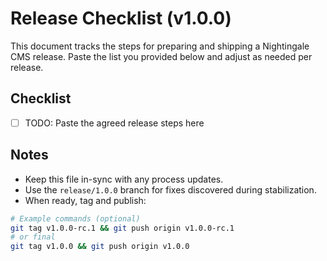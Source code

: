 # Release Checklist (v1.0.0)

This document tracks the steps for preparing and shipping a Nightingale CMS release. Paste the list
you provided below and adjust as needed per release.

## Checklist

<!-- Paste your release list here. Keep items as checkboxes. -->

- [ ] TODO: Paste the agreed release steps here

## Notes

- Keep this file in-sync with any process updates.
- Use the `release/1.0.0` branch for fixes discovered during stabilization.
- When ready, tag and publish:

```bash
# Example commands (optional)
git tag v1.0.0-rc.1 && git push origin v1.0.0-rc.1
# or final
git tag v1.0.0 && git push origin v1.0.0
```
